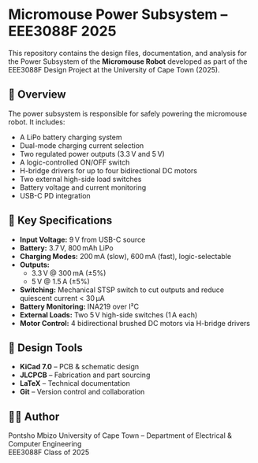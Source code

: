 # Micromouse Power Subsystem – EEE3088F 2025

This repository contains the design files, documentation, and analysis for the Power Subsystem of the **Micromouse Robot** developed as part of the EEE3088F Design Project at the University of Cape Town (2025).

## 🚀 Overview

The power subsystem is responsible for safely powering the micromouse robot. It includes:
- A LiPo battery charging system
- Dual-mode charging current selection
- Two regulated power outputs (3.3 V and 5 V)
- A logic-controlled ON/OFF switch
- H-bridge drivers for up to four bidirectional DC motors
- Two external high-side load switches
- Battery voltage and current monitoring
- USB-C PD integration

## 📐 Key Specifications

- **Input Voltage:** 9 V from USB-C source  
- **Battery:** 3.7 V, 800 mAh LiPo  
- **Charging Modes:** 200 mA (slow), 600 mA (fast), logic-selectable  
- **Outputs:**  
  - 3.3 V @ 300 mA (±5%)  
  - 5 V @ 1.5 A (±5%)  
- **Switching:** Mechanical STSP switch to cut outputs and reduce quiescent current < 30 μA  
- **Battery Monitoring:** INA219 over I²C  
- **External Loads:** Two 5 V high-side switches (1 A each)  
- **Motor Control:** 4 bidirectional brushed DC motors via H-bridge drivers

## 🧠 Design Tools

- **KiCad 7.0** – PCB & schematic design  
- **JLCPCB** – Fabrication and part sourcing  
- **LaTeX** – Technical documentation  
- **Git** – Version control and collaboration

## 🧑‍🎓 Author
Pontsho Mbizo 
University of Cape Town – Department of Electrical & Computer Engineering  
EEE3088F Class of 2025  




